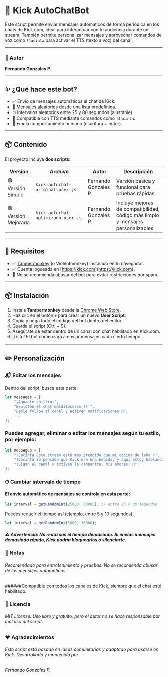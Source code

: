 # 🤖 Kick AutoChatBot

Este script permite enviar mensajes automáticos de forma periódica en los chats de Kick.com, ideal para interactuar con tu audiencia durante un stream. También permite personalizar mensajes y aprovechar comandos de voz como `!Jacinta` para activar el TTS (texto a voz) del canal.

---

### 👤 Autor
**Fernando Gonzales P.**

---

## ✨ ¿Qué hace este bot?

- ✅ Envío de mensajes automáticos al chat de Kick.
- 🔄 Mensajes aleatorios desde una lista predefinida.
- ⏱ Intervalos aleatorios entre 25 y 80 segundos (ajustable).
- 🎤 Compatible con TTS mediante comandos como `!Jacinta`.
- 💬 Emula comportamiento humano (escritura + enter).

---

## 📦 Contenido

El proyecto incluye **dos scripts**:

| Versión             | Archivo                           | Autor                    | Descripción                                                                 |
|---------------------|-----------------------------------|--------------------------|-----------------------------------------------------------------------------|
| 🟢 Versión Simple    | `kick-autochat-original.user.js` | Fernando Gonzales P.     | Versión básica y funcional para pruebas rápidas.                           |
| 🟢 Versión Mejorada  | `kick-autochat-optimizado.user.js` | Fernando Gonzales P.     | Incluye mejoras de compatibilidad, código más limpio y mensajes personalizables. |

---

## 🧠 Requisitos

- ✅ [Tampermonkey](https://www.tampermonkey.net/) (o Violentmonkey) instalado en tu navegador.
- ✅ Cuenta logueada en [https://kick.com](https://kick.com).
- 🚫 No se recomienda abusar del bot para evitar restricciones por spam.

---

## 📦 Instalación

1. Instala **Tampermonkey** desde la [Chrome Web Store](https://chrome.google.com/webstore/detail/tampermonkey/dhdgffkkebhmkfjojejmpbldmpobfkfo).
2. Haz clic en el botón `+` para crear un nuevo **User Script**.
3. Copia y pega todo el código del bot dentro del editor.
4. Guarda el script (Ctrl + S).
5. Asegúrate de estar dentro de un canal con chat habilitado en Kick.com.
6. ¡Listo! El bot comenzará a enviar mensajes cada cierto tiempo.

---

## ✏️ Personalización

### 📬 Editar los mensajes

Dentro del script, busca esta parte:

```javascript
let messages = [
    "¡Aguante chillin!",
    "Exploten el chat malditosssss !!!",
    "Denle follow al canal y activen notificaciones 🔔",
    ...
];
```
### Puedes agregar, eliminar o editar los mensajes según tu estilo, por ejemplo:

```javascript
let messages = [
    "!Jacinta Este stream está más prendido que mi cocina de leña 🔥",
    "!Jacinta Yo pensaba que Kick era una bebida, y aquí estoy hablando sola 🤪",
    "¡Sigan al canal y activen la campanita, mis amores! 🔔",
];
```

### ⏱ Cambiar intervalo de tiempo
#### El envío automático de mensajes se controla en esta parte:

```javascript
let interval = getRandomInt(25000, 80000); // entre 25 y 80 segundos
```

Puedes reducir el tiempo así (ejemplo, entre 5 y 10 segundos):

```javascript
let interval = getRandomInt(5000, 10000);
```

##### ⚠️ Advertencia: No reduzcas el tiempo demasiado. Si envías mensajes demasiado rápido, Kick podría bloquearlos o silenciarte.

### 🧠 Notas
###### Recomendado para entretenimiento y pruebas. No se recomienda abusar de los mensajes automáticos.
######Compatible con todos los canales de Kick, siempre que el chat esté habilitado.

### 📜 Licencia
###### MIT License. Uso libre y gratuito, pero el autor no se hace responsable por mal uso del script.

### ❤️ Agradecimientos
###### Este script está basado en ideas comunitarias y adaptado para usarse en Kick. Desarrollado y mantenido por:
###### Fernando Gonzales P.



